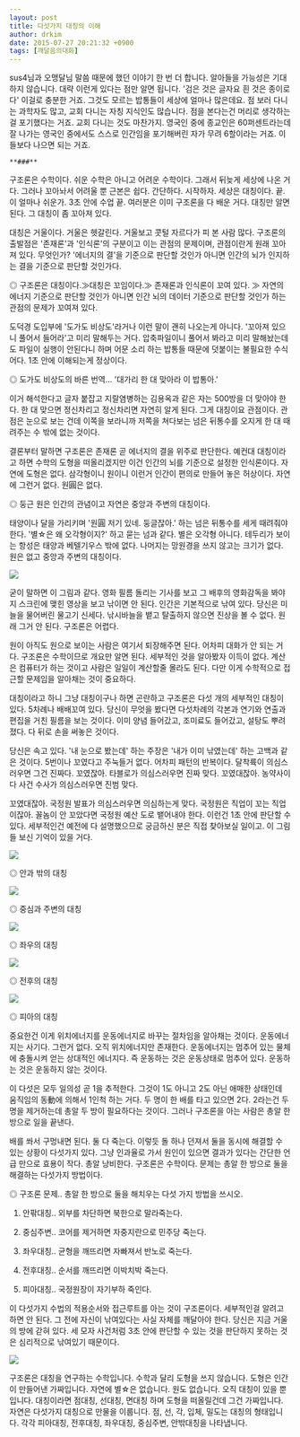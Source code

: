 ```yaml
---
layout: post
title: 다섯가지 대칭의 이해
author: drkim
date: 2015-07-27 20:21:32 +0900
tags: [깨달음의대화]
---
```

sus4님과 오맹달님 말씀 때문에 했던 이야기 한 번 더 합니다. 알아들을 가능성은 기대하지 않습니다. 대략 이런게 있다는 점만 알면 됩니다. '검은 것은 글자요 흰 것은 종이로다' 이걸로 충분한 거죠. 그것도 모르는 밥통들이 세상에 얼마나 많은데요. 점 보러 다니는 과학자도 많고, 교회 다니는 자칭 지식인도 많습니다. 점을 본다는건 머리로 생각하는걸 포기했다는 거죠. 교회 다니는 것도 마찬가지. 영국인 중에 종교인은 60퍼센트라는데 잘 나가는 영국인 중에서도 스스로 인간임을 포기해버린 자가 무려 6할이라는 거죠. 이들보다 나으면 되는 거죠. 

  


 
    **###**

  


구조론은 수학이다. 쉬운 수학은 아니고 어려운 수학이다. 그래서 뒤늦게 세상에 나온 거다. 그러나 꼬아놔서 어려울 뿐 근본은 쉽다. 간단하다. 시작하자. 세상은 대칭이다. 끝. 이 얼마나 쉬운가. 3초 안에 수업 끝. 여러분은 이미 구조론을 다 배운 거다. 대칭만 알면 된다. 그 대칭이 좀 꼬아져 있다. 

  


대칭은 거울이다. 거울은 헷갈린다. 거울보고 콧털 자르다가 피 본 사람 많다. 구조론의 출발점은 '존재론'과 '인식론'의 구분이고 이는 관점의 문제이며, 관점이란게 원래 꼬아져 있다. 무엇인가? '에너지의 결'을 기준으로 판단할 것인가 아니면 인간의 뇌가 인지하는 결을 기준으로 판단할 것인가다. 

  


◎ 구조론은 대칭이다.≫대칭은 꼬임이다.≫ 존재론과 인식론이 꼬여 있다. ≫ 자연의 에너지 기준으로 판단할 것인가 아니면 인간 뇌의 데이터 기준으로 판단할 것인가 하는 관점의 문제가 꼬여져 있다. 

  


도덕경 도입부에 '도가도 비상도'라거나 이런 말이 괜히 나오는게 아니다. '꼬아져 있으니 풀어서 들어라'고 미리 말해두는 거다. 압축파일이니 풀어서 봐라고 미리 말해놨는데도 파일이 실행이 안된다니 하며 어문 소리 하는 밥통들 때문에 덧붙이는 불필요한 수식어다. 1초 안에 이해되는게 정상이다. 

  


◎ 도가도 비상도의 바른 번역... '대가리 한 대 맞아라 이 밥통아.' 

  


이거 해석한다고 글자 붙잡고 지랄염병하는 김용옥과 같은 자는 500방을 더 맞아야 한다. 한 대 맞으면 정신차리고 정신차리면 자연히 알게 된다. 그게 대칭이요 관점이다. 관점은 눈으로 보는 건데 이쪽을 보라니까 저쪽을 쳐다보는 넘은 뒤통수를 오지게 한 대 때려주는 수 밖에 없는 것이다.

  


결론부터 말하면 구조론은 존재론 곧 에너지의 결을 위주로 판단한다. 예컨대 대칭이라고 하면 수학의 도형을 떠올리겠지만 이건 인간의 뇌를 기준으로 설정한 인식론이다. 자연에 도형은 없다. 삼각형이니 원이니 이런거 인간이 편의로 만들어 놓은 허상이다. 자연에 그런거 없다. 원圓은 없다. 

  


◎ 둥근 원은 인간의 관념이고 자연은 중앙과 주변의 대칭이다. 

  


태양이나 달을 가리키며 '원圓 저기 있네. 둥글잖아.' 하는 넘은 뒤통수를 세게 때려줘야 한다. '별☆은 왜 오각형이지?' 하고 묻는 넘과 같다. 별은 오각형 아니다. 테두리가 보이는 항성은 태양과 베텔기우스 밖에 없다. 나머지는 망원경을 쓰지 않고는 크기가 없다. 원은 없고 중앙과 주변의 대칭이다. 

  




![](/files/attach/images/198/009/610/mode03.gif) 

  


굳이 말하면 이 그림과 같다. 영화 필름 돌리는 기사를 보고 그 배후의 영화감독을 봐야지 스크린에 맺힌 영상을 보고 낚이면 안 된다. 인간은 기본적으로 낚여 있다. 당신은 미늘을 물어버린 물고기 신세다. 낚시바늘을 뱉고 탈출하지 않으면 진상을 볼 수 없다. 원래 그거 안 된다. 구조론은 어렵다. 

  


원이 아직도 원으로 보이는 사람은 여기서 퇴장해주면 된다. 어차피 대화가 안 되는 거다. 구조론은 수학이므로 개요만 알면 된다. 세부적인 것을 알아봤자 이득이 없다. 계산은 컴퓨터가 하는 것이고 사람은 일일이 계산할줄 몰라도 된다. 다만 이게 수학적으로 접근할 문제임을 알아채는 것이 중요하다. 

  


대칭이라고 하니 그냥 대칭이구나 하면 곤란하고 구조론은 다섯 개의 세부적인 대칭이 있다. 5차례나 배배꼬여 있다. 당신이 무엇을 봤다면 다섯차례의 각본과 연기와 연출과 편집을 거친 필름을 보는 것이다. 이미 양념 들어갔고, 조미료도 들어갔고, 설탕도 뿌려졌다. 다 뒤로 손을 써놓은 것이다. 

  


당신은 속고 있다. '내 눈으로 봤는데' 하는 주장은 '내가 이미 낚였는데' 하는 고백과 같은 것이다. 5번이나 꼬였다고 주눅들거 없다. 어차피 패턴의 반복이다. 달착륙이 의심스러우면 그건 진짜다. 꼬였잖아. 타블로가 의심스러우면 진짜 맞다. 꼬였대잖아. 농약사이다 사건 수사가 의심스러우면 진범 맞다. 

  


꼬였대잖아. 국정원 발표가 의심스러우면 의심하는게 맞다. 국정원은 직업이 꼬는 직업이잖아. 꼴놈이 안 꼬았다면 국정원 예산 도로 뱉어내야 한다. 이런건 1초 안에 판단할 수 있다. 세부적인건 예전에 다 설명했으므로 궁금하신 분은 직접 찾아보실 일이고. 이 그림들 보신 기억이 있을 거다. 

  



![](files/attach/images/198/791/602/215.jpg) 

  


  


◎ 안과 밖의 대칭

  



![](files/attach/images/198/791/602/216.jpg) 

  


◎ 중심과 주변의 대칭 

  



![](files/attach/images/198/791/602/217.jpg) 

  


◎ 좌우의 대칭 

  



![](files/attach/images/198/791/602/218.jpg) 

  


◎ 전후의 대칭 

  



![](files/attach/images/198/791/602/219.jpg) 

  


◎ 피아의 대칭 

  


중요한건 이게 위치에너지를 운동에너지로 바꾸는 절차임을 알아채는 것이다. 운동에너지는 사기다. 그런거 없다. 오직 위치에너지만 존재한다. 운동에너지는 멈추어 있는 물체에 충돌시켜 얻는 상대적인 에너지다. 즉 운동하는 것은 운동상태로 멈추어 있다. 운동하는 것은 운동하지 않는 것이다. 

  


이 다섯은 모두 일의성 곧 1을 추적한다. 그것이 1도 아니고 2도 아닌 애매한 상태인데 움직임의 동動에 의해서 1인척 하는 거다. 두 명이 한 배를 타고 있으면 2다. 2라는건 두 명을 제거하는데 총알 두 방이 필요하다는 것이다. 그러나 구조론을 아는 사람은 총알 한 방으로 일을 끝낸다. 

  


배를 쏴서 구멍내면 된다. 둘 다 죽는다. 이렇듯 돌 하나 던져서 둘을 동시에 해결할 수 있는 상황이 다섯가지 있다. 그냥 인과율로 가서 원인이 있으면 결과가 있다는 간단한 언급 만으로 효용이 작다. 총알 낭비한다. 구조론은 수학이다. 문제는 총알 한 방으로 둘을 해결하는 다섯가지 방법이다. 

  


◎ 구조론 문제.. 총알 한 방으로 둘을 해치우는 다섯 가지 방법을 쓰시오. 

  


1) 안팎대칭.. 외부를 차단하면 북한으로 말라죽는다.   
      
2) 중심주변.. 코어를 제거하면 자중지란으로 민주당 죽는다.  
      
3) 좌우대칭.. 균형을 깨뜨리면 자빠져서 반노로 죽는다.  
      
4) 전후대칭.. 순서를 깨뜨리면 이박치박 죽는다.   
      
5) 피아대칭.. 국정원장이 자기부하 죽인다. 

  


이 다섯가지 수법의 적용순서와 접근루트를 아는 것이 구조론이다. 세부적인걸 알려고 하면 안 된다. 그 전에 자신이 낚여있다는 사실 자체를 깨달아야 한다. 당신은 지금 거울의 방에 갇혀 있다. 세 모자 사건처럼 3초 안에 판단할 수 있는 것을 판단하지 못하는 것은 심리적으로 낚여있기 때문이다. 

  



 

![](/files/attach/images/198/009/610/DSC01488.JPG) 

  


구조론은 대칭을 연구하는 수학입니다. 수학과 달리 도형을 쓰지 않습니다. 도형은 인간이 만들어낸 가짜입니다. 자연에 별☆은 없습니다. 원도 없습니다. 오직 대칭이 있을 뿐입니다. 대칭이라면 점대칭, 선대칭, 면대칭 하며 도형을 떠올릴건데 그건 가짜입니다. 자연은 다섯가지 대칭으로 만물을 이룹니다. 점, 선, 각, 입체, 밀도는 대칭의 형태입니다. 각각 피아대칭, 전후대칭, 좌우대칭, 중심주변, 안밖대칭을 나타냅니다.